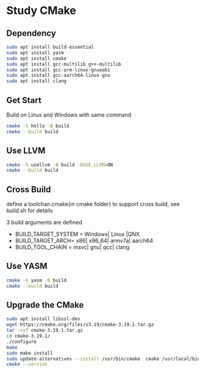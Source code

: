 # Study CMake

## Dependency

```bash
sudo apt install build-essential
sudo apt install yasm
sudo apt install cmake
sudo apt install gcc-multilib g++-multilib
sudo apt install gcc-arm-linux-gnueabi
sudo apt install gcc-aarch64-linux-gnu
sudo apt install clang
```

## Get Start

Build on Linux and Windows with same command
```bash
cmake -S hello -B build
cmake --build build    
```

## Use LLVM

```bash
cmake -S usellvm -B build -DUSE_LLVM=ON
cmake --build build 
```

## Cross Build

define a toolchan.cmake(in cmake folder) to support cross build, see build.sh for details

3 build arguments are defined

- BUILD_TARGET_SYSTEM = Windows|  Linux |QNX
- BUILD_TARGET_ARCH= x86| x86_64| armv7a| aarch64
- BUILD_TOOL_CHAIN = msvc| gnu| qcc| clang

## Use YASM

```bash
cmake -S yasm -B build
cmake --build build 
```


## Upgrade the CMake

```bash
sudo apt install libssl-dev
wget https://cmake.org/files/v3.19/cmake-3.19.1.tar.gz
tar -xvf cmake-3.19.1.tar.gz
cd cmake-3.19.1/
./configure
make
sudo make install
sudo update-alternatives --install /usr/bin/cmake  cmake /usr/local/bin/cmake  1 --force
cmake --version
```